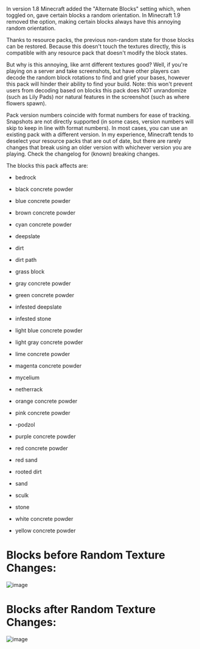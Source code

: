 In version 1.8 Minecraft added the "Alternate Blocks" setting which, when toggled on, gave certain blocks a random orientation. In Minecraft 1.9 removed the option, making certain blocks always have this annoying random orientation.

Thanks to resource packs, the previous non-random state for those blocks can be restored. Because this doesn't touch the textures directly, this is compatible with any resource pack that doesn't modify the block states.

But why is this annoying, like arnt different textures good? Well, if you're playing on a server and take screenshots, but have other players can decode the random block rotations to find and grief your bases, however this pack will hinder their ability to find your build. Note: this won't prevent users from decoding based on blocks this pack does NOT unrandomize (such as Lily Pads) nor natural features in the screenshot (such as where flowers spawn).

Pack version numbers coincide with format numbers for ease of tracking. Snapshots are not directly supported (in some cases, version numbers will skip to keep in line with format numbers). In most cases, you can use an existing pack with a different version. In my experience, Minecraft tends to deselect your resource packs that are out of date, but there are rarely changes that break using an older version with whichever version you are playing. Check the changelog for (known) breaking changes.

The blocks this pack affects are:

- bedrock

- black concrete powder

- blue concrete powder

- brown concrete powder

- cyan concrete powder

- deepslate

- dirt

- dirt path

- grass block

- gray concrete powder

- green concrete powder

- infested deepslate

- infested stone

- light blue concrete powder

- light gray concrete powder

- lime concrete powder

- magenta concrete powder

- mycelium

- netherrack

- orange concrete powder

- pink concrete powder

- -podzol

- purple concrete powder

- red concrete powder

- red sand

- rooted dirt

- sand

- sculk

- stone

- white concrete powder

- yellow concrete powder

# Blocks before Random Texture Changes:
![image](https://github.com/DrBotz/xRotation/assets/99992836/3d0b78b6-511c-4675-ab1c-099bbbd0b0a0)

# Blocks after Random Texture Changes:
![image](https://github.com/DrBotz/xRotation/assets/99992836/530f4c96-2f67-498a-b6f7-7030611bf107)
